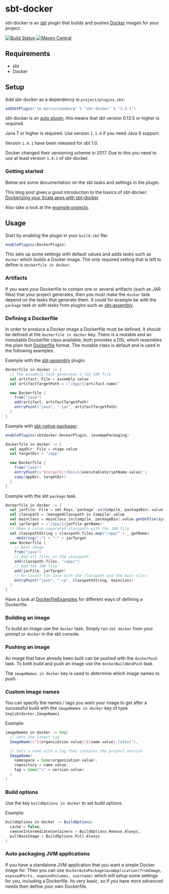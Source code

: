 sbt-docker
==========

sbt-docker is an [sbt][sbt] plugin that builds and pushes [Docker][docker] images for your project.

[![Build Status](https://travis-ci.org/marcuslonnberg/sbt-docker.svg?branch=master)](https://travis-ci.org/marcuslonnberg/sbt-docker)
[![Maven Central](https://maven-badges.herokuapp.com/maven-central/se.marcuslonnberg/sbt-docker/badge.svg)](https://maven-badges.herokuapp.com/maven-central/se.marcuslonnberg/sbt-docker)

Requirements
------------

* sbt
* Docker

Setup
-----

Add sbt-docker as a dependency in `project/plugins.sbt`:
```scala
addSbtPlugin("se.marcuslonnberg" % "sbt-docker" % "1.4.1")
```

sbt-docker is an [auto plugin][auto-plugin],
this means that sbt version 0.13.5 or higher is required.

Java 7 or higher is required. Use version `1.1.0` if you need Java 6 support.

Version `1.4.1` have been released for sbt 1.0.

Docker changed their versioning scheme in 2017. Due to this you need to use at least version `1.4.1` of sbt-docker.

### Getting started

Below are some documentation on the sbt tasks and settings in the plugin.

This blog post gives a good introduction to the basics of sbt-docker: [Dockerizing your Scala apps with sbt-docker][dockerizing-scala-apps]

Also take a look at the [example projects](examples).

Usage
-----

Start by enabling the plugin in your `build.sbt` file:
```scala
enablePlugins(DockerPlugin)
```

This sets up some settings with default values and adds tasks such as `docker` which builds a Docker image.
The only required setting that is left to define is `dockerfile in docker`.

### Artifacts

If you want your Dockerfile to contain one or several artifacts (such as JAR files) that your
project generates, then you must make the `docker` task depend on the tasks that generate them.
It could for example be with the `package` task or with tasks from plugins such as
[sbt-assembly][sbt-assembly].

### Defining a Dockerfile

In order to produce a Docker image a Dockerfile must be defined.
It should be defined at the `dockerfile in docker` key.
There is a mutable and an immutable Dockerfile class available, both provides a DSL which resembles
the plain text [Dockerfile] format.
The mutable class is default and is used in the following examples.

Example with the [sbt-assembly][sbt-assembly] plugin:
```scala
dockerfile in docker := {
  // The assembly task generates a fat JAR file
  val artifact: File = assembly.value
  val artifactTargetPath = s"/app/${artifact.name}"

  new Dockerfile {
    from("java")
    add(artifact, artifactTargetPath)
    entryPoint("java", "-jar", artifactTargetPath)
  }
}
```

Example with [sbt-native-packager][sbt-native-packager]:
```scala
enablePlugins(sbtdocker.DockerPlugin, JavaAppPackaging)

dockerfile in docker := {
  val appDir: File = stage.value
  val targetDir = "/app"

  new Dockerfile {
    from("java")
    entryPoint(s"$targetDir/bin/${executableScriptName.value}")
    copy(appDir, targetDir)
  }
}
```

Example with the sbt `package` task.
```scala
dockerfile in docker := {
  val jarFile: File = sbt.Keys.`package`.in(Compile, packageBin).value
  val classpath = (managedClasspath in Compile).value
  val mainclass = mainClass.in(Compile, packageBin).value.getOrElse(sys.error("Expected exactly one main class"))
  val jarTarget = s"/app/${jarFile.getName}"
  // Make a colon separated classpath with the JAR file
  val classpathString = classpath.files.map("/app/" + _.getName)
    .mkString(":") + ":" + jarTarget
  new Dockerfile {
    // Base image
    from("java")
    // Add all files on the classpath
    add(classpath.files, "/app/")
    // Add the JAR file
    add(jarFile, jarTarget)
    // On launch run Java with the classpath and the main class
    entryPoint("java", "-cp", classpathString, mainclass)
  }
}
```

Have a look at [DockerfileExamples](examples/DockerfileExamples.scala) for different ways of defining a Dockerfile.

### Building an image

To build an image use the `docker` task.
Simply run `sbt docker` from your prompt or `docker` in the sbt console.

### Pushing an image

An image that have already been built can be pushed with the `dockerPush` task.
To both build and push an image use the `dockerBuildAndPush` task.

The `imageNames in docker` key is used to determine which image names to push.

### Custom image names

You can specify the names / tags you want your image to get after a successful build with the `imageNames in docker` key of type `Seq[sbtdocker.ImageName]`.

Example:
```scala
imageNames in docker := Seq(
  // Sets the latest tag
  ImageName(s"${organization.value}/${name.value}:latest"),

  // Sets a name with a tag that contains the project version
  ImageName(
    namespace = Some(organization.value),
    repository = name.value,
    tag = Some("v" + version.value)
  )
)
```

### Build options

Use the key `buildOptions in docker` to set build options.

Example:
```scala
buildOptions in docker := BuildOptions(
  cache = false,
  removeIntermediateContainers = BuildOptions.Remove.Always,
  pullBaseImage = BuildOptions.Pull.Always
)
```

### Auto packaging JVM applications

If you have a standalone JVM application that you want a simple Docker image for.
Then you can use `dockerAutoPackageJavaApplication(fromImage, exposedPorts, exposedVolumes, username)`
which will setup some settings for you, including a Dockerfile.
Its very basic, so if you have more advanced needs then define your own Dockerfile.

[auto-plugin]: http://www.scala-sbt.org/0.13/docs/Plugins.html
[docker]: https://www.docker.com/
[dockerfile]: https://docs.docker.com/engine/reference/builder/
[dockerizing-scala-apps]: https://velvia.github.io/Docker-Scala-Sbt/
[sbt]: http://www.scala-sbt.org/
[sbt-assembly]: https://github.com/sbt/sbt-assembly
[sbt-native-packager]: https://github.com/sbt/sbt-native-packager

